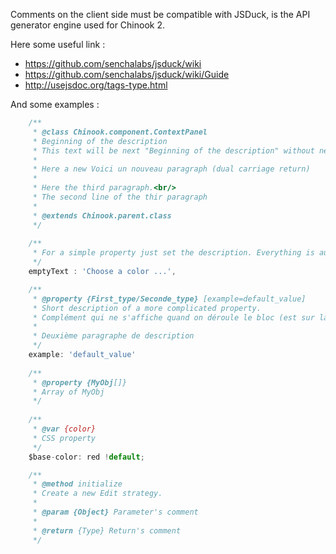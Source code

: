 Comments on the client side must be compatible with JSDuck, is the API generator engine used for Chinook 2.

Here some useful link :  
* https://github.com/senchalabs/jsduck/wiki
* https://github.com/senchalabs/jsduck/wiki/Guide
* http://usejsdoc.org/tags-type.html

And some examples :

```javascript
	/**
	 * @class Chinook.component.ContextPanel
	 * Beginning of the description
	 * This text will be next "Beginning of the description" without new line
	 * 
	 * Here a new Voici un nouveau paragraph (dual carriage return)
	 *
	 * Here the third paragraph.<br/>
	 * The second line of the thir paragraph
	 *
	 * @extends Chinook.parent.class
	 */ 
	 
	/**
	 * For a simple property just set the description. Everything is automatically (type, default value)
	 */
	emptyText : 'Choose a color ...',

	/**
	 * @property {First_type/Seconde_type} [example=default_value]
	 * Short description of a more complicated property.
	 * Complément qui ne s'affiche quand on déroule le bloc (est sur la même ligne que la description court)
	 *
	 * Deuxième paragraphe de description
	 */
	example: 'default_value'
	 
	/**
	 * @property {MyObj[]}
	 * Array of MyObj
	 */
	 
	/**
	 * @var {color}
	 * CSS property
	 */
	$base-color: red !default;

	/**
	 * @method initialize
	 * Create a new Edit strategy.
	 *
	 * @param {Object} Parameter's comment
	 *
	 * @return {Type} Return's comment
	 */
```
